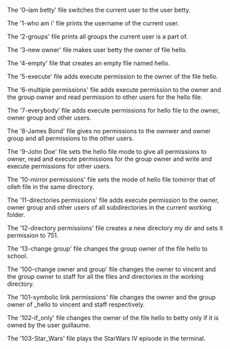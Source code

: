 The '0-iam betty' file switches the current user to the user betty.

The '1-who am i' file prints the username of the current user.

The '2-groups' file prints all groups the current user is a part of.

The '3-new owner' file makes user betty the owner of file hello.

The '4-empty' file that creates an empty file named hello.

The '5-execute' file adds execute permission to the owner of the file hello.

The '6-multiple permissions' file adds execute permission to the owner and the group owner and read permission to other users for the hello file.

The '7-everybody' file adds execute permissions for hello file to the owner, owner group and other users.

The '8-James Bond' file gives no permissions to the ownwer and owner group and all permissions to the other users.

The '9-John Doe' file sets the hello file mode to give all permissions to owner, read and execute permissions for the group owner and write and execute permissions for other users.

The '10-mirror permissions' file sets the mode of hello file tomirror that of olleh file in the same directory.

The '11-directories permissions' file adds execute permission to the owner, owner group and other users of all subdirectories in the current working folder.

The '12-directory permissions' file creates a new directory my dir and sets it permission to 751.

The '13-change group' file changes the group owner of the file hello to school.

The '100-change owner and group' file changes the owner to vincent and the group owner to staff for all the files and directories in the working directory.

The '101-symbolic link permissions' file changes  the owner and the group owner of _hello to vincent and staff respectively.

The '102-if_only' file changes the owner of the file hello to betty only if it is owned by the user guillaume.

The '103-Star_Wars' file plays the StarWars IV episode in the terminal.

